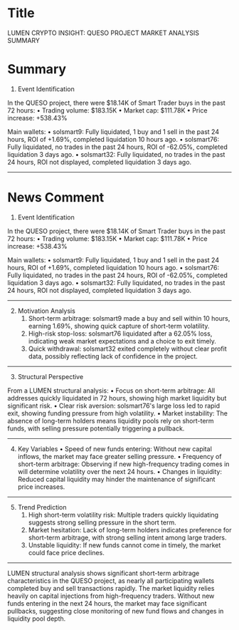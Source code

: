 # Title
LUMEN CRYPTO INSIGHT: QUESO PROJECT MARKET ANALYSIS SUMMARY

# Summary
1. Event Identification

In the QUESO project, there were $18.14K of Smart Trader buys in the past 72 hours:
   • Trading volume: $183.15K
   • Market cap: $111.78K
   • Price increase: +538.43%

Main wallets:
   • solsmart9: Fully liquidated, 1 buy and 1 sell in the past 24 hours, ROI of +1.69%, completed liquidation 10 hours ago.
   • solsmart76: Fully liquidated, no trades in the past 24 hours, ROI of -62.05%, completed liquidation 3 days ago.
   • solsmart32: Fully liquidated, no trades in the past 24 hours, ROI not displayed, completed liquidation 3 days ago.

---

# News Comment
1. Event Identification

In the QUESO project, there were $18.14K of Smart Trader buys in the past 72 hours:
   • Trading volume: $183.15K
   • Market cap: $111.78K
   • Price increase: +538.43%

Main wallets:
   • solsmart9: Fully liquidated, 1 buy and 1 sell in the past 24 hours, ROI of +1.69%, completed liquidation 10 hours ago.
   • solsmart76: Fully liquidated, no trades in the past 24 hours, ROI of -62.05%, completed liquidation 3 days ago.
   • solsmart32: Fully liquidated, no trades in the past 24 hours, ROI not displayed, completed liquidation 3 days ago.

---

2. Motivation Analysis
   1. Short-term arbitrage: solsmart9 made a buy and sell within 10 hours, earning 1.69%, showing quick capture of short-term volatility.
   2. High-risk stop-loss: solsmart76 liquidated after a 62.05% loss, indicating weak market expectations and a choice to exit timely.
   3. Quick withdrawal: solsmart32 exited completely without clear profit data, possibly reflecting lack of confidence in the project.

---

3. Structural Perspective

From a LUMEN structural analysis:
   • Focus on short-term arbitrage: All addresses quickly liquidated in 72 hours, showing high market liquidity but significant risk.
   • Clear risk aversion: solsmart76's large loss led to rapid exit, showing funding pressure from high volatility.
   • Market instability: The absence of long-term holders means liquidity pools rely on short-term funds, with selling pressure potentially triggering a pullback.

---

4. Key Variables
   • Speed of new funds entering: Without new capital inflows, the market may face greater selling pressure.
   • Frequency of short-term arbitrage: Observing if new high-frequency trading comes in will determine volatility over the next 24 hours.
   • Changes in liquidity: Reduced capital liquidity may hinder the maintenance of significant price increases.

---

5. Trend Prediction
   1. High short-term volatility risk: Multiple traders quickly liquidating suggests strong selling pressure in the short term.
   2. Market hesitation: Lack of long-term holders indicates preference for short-term arbitrage, with strong selling intent among large traders.
   3. Unstable liquidity: If new funds cannot come in timely, the market could face price declines.

---

LUMEN structural analysis shows significant short-term arbitrage characteristics in the QUESO project, as nearly all participating wallets completed buy and sell transactions rapidly. The market liquidity relies heavily on capital injections from high-frequency traders. Without new funds entering in the next 24 hours, the market may face significant pullbacks, suggesting close monitoring of new fund flows and changes in liquidity pool depth.
